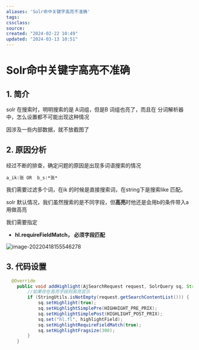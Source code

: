 ```yaml
---
aliases: 'Solr命中关键字高亮不准确'
tags: 
cssclass:
source:
created: "2024-02-22 10:49"
updated: "2024-03-13 10:51"
---
```

# Solr命中关键字高亮不准确

## 1. 简介

solr 在搜索时，明明搜索的是 A词组，但是B 词组也亮了，而且在 分词解析器中，怎么设置都不可能出现这种情况

因涉及一些内部数据，就不放截图了

## 2. 原因分析

经过不断的排查，确定问题的原因是出现多词语搜索的情况

```
a_ik:张 OR  b_s:*张*
```

我们需要过滤多个词，在ik 的时候是直接搜索词，在string下是搜索like 匹配。

solr 默认情况，我们虽然搜索的是不同字段，但**高亮**时他还是会用b的条件带入a用做高亮

我们需要指定

- **hl.requireFieldMatch， 必须字段匹配**

![image-20220418155546278](https://cdn.jsdelivr.net/gh/MrJackC/PicGoImages/other/202403131051631.png)

## 3. 代码设置

```java
  @Override
    public void addHighlight(AjSearchRequest request, SolrQuery sq, String highlightField) {
        //如果存在高亮字段则高亮显示
        if (StringUtils.isNotEmpty(request.getSearchContentList())) {
            sq.setHighlight(true);
            sq.setHighlightSimplePre(HIGHHIGHT_PRE_PRIX);
            sq.setHighlightSimplePost(HIGHLIGHT_POST_PRIX);
            sq.set("hl.fl", highlightField);
            sq.setHighlightRequireFieldMatch(true);
            sq.setHighlightFragsize(300);
        }
    }
```